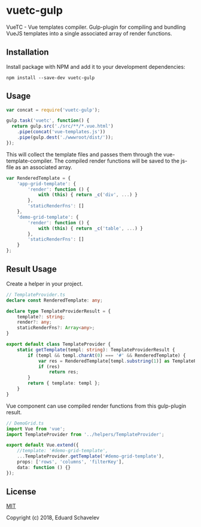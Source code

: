 # vuetc-gulp

VueTC - Vue templates compiler. Gulp-plugin for compiling and bundling VueJS templates into a single associated array of render functions.

## Installation

Install package with NPM and add it to your development dependencies:

`npm install --save-dev vuetc-gulp`

## Usage

```js
var concat = require('vuetc-gulp');

gulp.task('vuetc', function() {
  return gulp.src('./src/**/*.vue.html')
    .pipe(concat('vue-templates.js'))
    .pipe(gulp.dest('./wwwroot/dist/'));
});
```

This will collect the template files and passes them through the vue-template-compiler.
The compiled render functions will be saved to the js-file as an associated array.
```js
var RenderedTemplate = {
    'app-grid-template': {
        'render': function () {
            with (this) { return _c('div', ...) }
        },
        'staticRenderFns': []
    },
    'demo-grid-template': {
        'render': function () {
            with (this) { return _c('table', ...) }
        },
        'staticRenderFns': []
    }
};
```
## Result Usage
Create a helper in your project.
```ts
// TemplateProvider.ts
declare const RenderedTemplate: any;

declare type TemplateProviderResult = {
    template?: string;
    render?: any;
    staticRenderFns?: Array<any>;
}

export default class TemplateProvider {
    static getTemplate(templ: string): TemplateProviderResult {
        if (templ && templ.charAt(0) === '#' && RenderedTemplate) {
            var res = RenderedTemplate[templ.substring(1)] as TemplateProviderResult;
            if (res)
                return res;
        }
        return { template: templ };
    }
}
```
Vue component can use compiled render functions from this gulp-plugin result.
```ts
// DemoGrid.ts
import Vue from 'vue';
import TemplateProvider from '../helpers/TemplateProvider';

export default Vue.extend({
    //template: '#demo-grid-template',
    ...TemplateProvider.getTemplate('#demo-grid-template'),
    props: ['rows', 'columns', 'filterKey'],
    data: function () {}
});
```

## License

[MIT](http://opensource.org/licenses/MIT)

Copyright (c) 2018, Eduard Schavelev